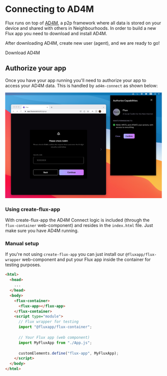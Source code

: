 # Connecting to AD4M

Flux runs on top of [AD4M](https://ad4m.dev), a p2p framework where all data is stored on your device and shared with others in Neighbourhoods. In order to build a new Flux app you need to download and install AD4M.

After downloading AD4M, create new user (agent), and we are ready to go!

<j-button href="https://ad4m.dev/download" variant="primary">Download AD4M</j-button>

## Authorize your app

Once you have your app running you'll need to authorize your app to access your AD4M data. This is handled by `ad4m-connect` as shown below:

![AD4m Launcher](../../assets/ad4m-launcher.jpg)

### Using create-flux-app

With create-flux-app the AD4M Connect logic is included (through the `flux-container` web-component) and resides in the `index.html` file. Just make sure you have AD4M running.

### Manual setup

If you're not using `create-flux-app` you can just install our `@fluxapp/flux-wrapper` web-component and put your Flux app inside the container for testing purposes.

```html
<html>
  <head>
    ...
  </head>
  <body>
    <flux-container>
      <flux-app></flux-app>
    </flux-container>
    <script type="module">
      // Flux wrapper for testing
      import "@fluxapp/flux-container";

      // Your Flux app (web component)
      import MyFluxApp from "./App.js";

      customElements.define("flux-app", MyFluxApp);
    </script>
  </body>
</html>
```
